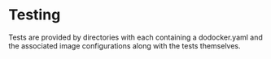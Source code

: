Testing
=======

Tests are provided by directories with each containing a dodocker.yaml and the associated
image configurations along with the tests themselves.


